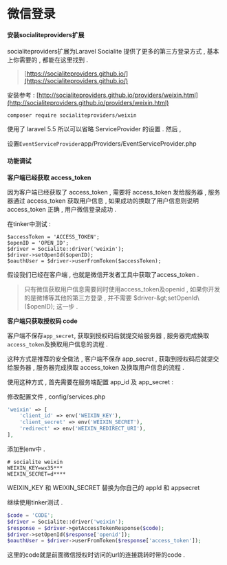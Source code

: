 # 微信登录

#### 安装socialiteproviders扩展

socialiteproviders扩展为Laravel Socialite 提供了更多的第三方登录方式 , 基本上你需要的 , 都能在这里找到 .

> [https://socialiteproviders.github.io/](https://socialiteproviders.github.io/)

安装参考 : [http://socialiteproviders.github.io/providers/weixin.html](http://socialiteproviders.github.io/providers/weixin.html)

```
composer require socialiteproviders/weixin
```

使用了 laravel 5.5 所以可以省略 ServiceProvider 的设置 . 然后 ,

设置`EventServiceProvider`app/Providers/EventServiceProvider.php

#### 功能调试

**客户端已经获取 access\_token**

因为客户端已经获取了 access\_token , 需要将 access\_token 发给服务器 , 服务器通过 access\_token 获取用户信息 , 如果成功的换取了用户信息则说明 access\_token 正确 , 用户微信登录成功 .

在tinker中测试 :

```
$accessToken = 'ACCESS_TOKEN';
$openID = 'OPEN_ID';
$driver = Socialite::driver('weixin');
$driver->setOpenId($openID);
$oauthUser = $driver->userFromToken($accessToken);
```

假设我们已经在客户端 , 也就是微信开发者工具中获取了access\_token .

> 只有微信获取用户信息需要同时使用access\_token及openid , 如果你开发的是微博等其他的第三方登录 , 并不需要 $driver-&gt;setOpenId\($openID\); 这一步 .

**客户端只获取授权码 code**

客户端不保存`app_secret`, 获取到授权码后就提交给服务器 , 服务器完成换取`access_token`及换取用户信息的流程 .

这种方式是推荐的安全做法 , 客户端不保存 app\_secret , 获取到授权码后就提交给服务器 , 服务器完成换取 access\_token 及换取用户信息的流程 .

使用这种方式 , 首先需要在服务端配置 app\_id 及 app\_secret :

修改配置文件 , config/services.php

```php
'weixin' => [
    'client_id' => env('WEIXIN_KEY'),
    'client_secret' => env('WEIXIN_SECRET'),
    'redirect' => env('WEIXIN_REDIRECT_URI'),  
],
```

添加到env中 .

```
# socialite weixin
WEIXIN_KEY=wx35***
WEIXIN_SECRET=d****
```

WEIXIN\_KEY 和 WEIXIN\_SECRET 替换为你自己的 appId 和 appsecret

继续使用tinker测试 .

```php
$code = 'CODE';
$driver = Socialite::driver('weixin');
$response = $driver->getAccessTokenResponse($code);
$driver->setOpenId($response['openid']);
$oauthUser = $driver->userFromToken($response['access_token']);
```

这里的code就是前面微信授权时访问的url的连接跳转时带的code . 

